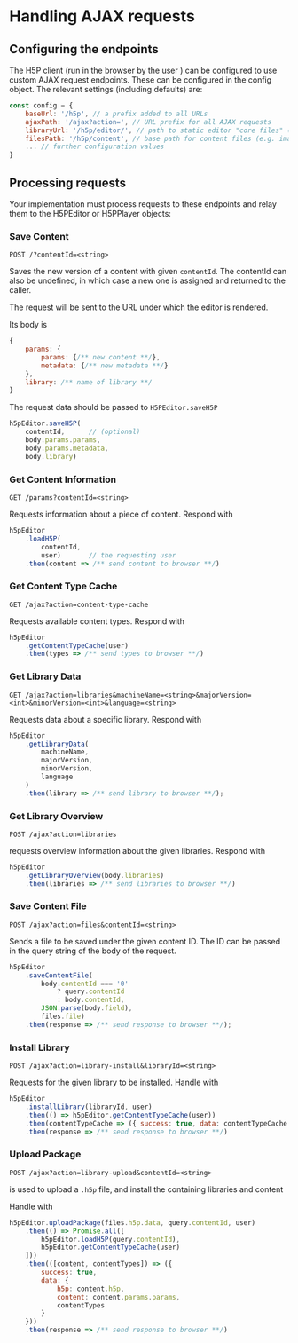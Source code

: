 # Handling AJAX requests

## Configuring the endpoints

The H5P client (run in the browser by the user ) can be configured to use custom AJAX request endpoints. These can be configured in the config object. The relevant settings (including defaults) are:

```js
const config = {
    baseUrl: '/h5p', // a prefix added to all URLs
    ajaxPath: '/ajax?action=', // URL prefix for all AJAX requests
    libraryUrl: '/h5p/editor/', // path to static editor "core files" (not the content types!)
    filesPath: '/h5p/content', // base path for content files (e.g. images, video)
    ... // further configuration values
}
```

## Processing requests

Your implementation must process requests to these endpoints and relay them to the H5PEditor or H5PPlayer objects:

### Save Content

`POST /?contentId=<string>`

Saves the new version of a content with given `contentId`. The contentId can also be undefined, in which case a new one is assigned and returned to the caller.

The request will be sent to the URL under which the editor is rendered.

Its body is

```js
{ 
    params: {
        params: {/** new content **/},
        metadata: {/** new metadata **/}
    },
    library: /** name of library **/
}
```

The request data should be passed to `H5PEditor.saveH5P`

```js
h5pEditor.saveH5P(
    contentId,      // (optional)
    body.params.params, 
    body.params.metadata, 
    body.library)
```

### Get Content Information

`GET /params?contentId=<string>`

Requests information about a piece of content. Respond with

```js
h5pEditor
    .loadH5P(
        contentId, 
        user)       // the requesting user
    .then(content => /** send content to browser **/)
```

### Get Content Type Cache

`GET /ajax?action=content-type-cache`

Requests available content types. Respond with

```js
h5pEditor
    .getContentTypeCache(user)
    .then(types => /** send types to browser **/)
```

### Get Library Data

`GET /ajax?action=libraries&machineName=<string>&majorVersion=<int>&minorVersion=<int>&language=<string>`

Requests data about a specific library. Respond with

```js
h5pEditor
    .getLibraryData(
        machineName,
        majorVersion,
        minorVersion,
        language
    )
    .then(library => /** send library to browser **/);
```

### Get Library Overview

`POST /ajax?action=libraries`

requests overview information about the given libraries. Respond with

```js
h5pEditor
    .getLibraryOverview(body.libraries)
    .then(libraries => /** send libraries to browser **/)
```

### Save Content File

`POST /ajax?action=files&contentId=<string>`

Sends a file to be saved under the given content ID. 
The ID can be passed in the query string of the body of the request.

```js
h5pEditor
    .saveContentFile(
        body.contentId === '0'
            ? query.contentId
            : body.contentId,
        JSON.parse(body.field),
        files.file)
    .then(response => /** send response to browser **/);
```

### Install Library

`POST /ajax?action=library-install&libraryId=<string>`

Requests for the given library to be installed. Handle with

```js
h5pEditor
    .installLibrary(libraryId, user)
    .then(() => h5pEditor.getContentTypeCache(user))
    .then(contentTypeCache => ({ success: true, data: contentTypeCache }))
    .then(response => /** send response to browser **/)
```

### Upload Package

`POST /ajax?action=library-upload&contentId=<string>`

is used to upload a `.h5p` file, and install the containing libraries and content

Handle with

```js
h5pEditor.uploadPackage(files.h5p.data, query.contentId, user)
    .then(() => Promise.all([
        h5pEditor.loadH5P(query.contentId),
        h5pEditor.getContentTypeCache(user)
    ]))
    .then(([content, contentTypes]) => ({
        success: true,
        data: {
            h5p: content.h5p,
            content: content.params.params,
            contentTypes
        }
    }))
    .then(response => /** send response to browser **/)
```